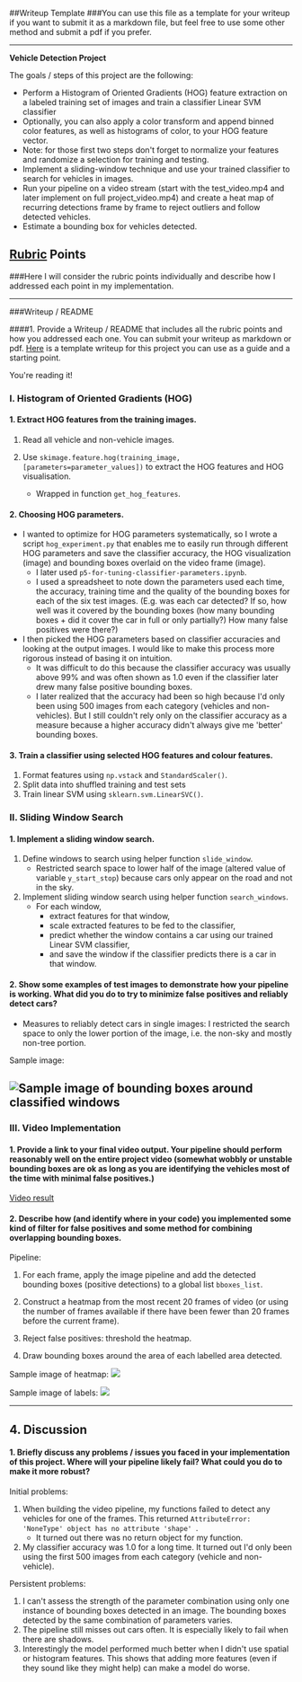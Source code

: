 ##Writeup Template
###You can use this file as a template for your writeup if you want to submit it as a markdown file, but feel free to use some other method and submit a pdf if you prefer.

---

**Vehicle Detection Project**

The goals / steps of this project are the following:

* Perform a Histogram of Oriented Gradients (HOG) feature extraction on a labeled training set of images and train a classifier Linear SVM classifier
* Optionally, you can also apply a color transform and append binned color features, as well as histograms of color, to your HOG feature vector. 
* Note: for those first two steps don't forget to normalize your features and randomize a selection for training and testing.
* Implement a sliding-window technique and use your trained classifier to search for vehicles in images.
* Run your pipeline on a video stream (start with the test_video.mp4 and later implement on full project_video.mp4) and create a heat map of recurring detections frame by frame to reject outliers and follow detected vehicles.
* Estimate a bounding box for vehicles detected.

[//]: # (Image References)
[image1]: ./examples/car_not_car.png
[image2]: ./examples/HOG_example.jpg
[image3]: ./examples/sliding_windows.jpg
[image4]: ./examples/sliding_window.jpg
[image5]: ./examples/bboxes_and_heat.png
[image6]: ./examples/labels_map.png
[image7]: ./examples/output_bboxes.png
[video1]: ./project_video.mp4

## [Rubric](https://review.udacity.com/#!/rubrics/513/view) Points
###Here I will consider the rubric points individually and describe how I addressed each point in my implementation.  

---
###Writeup / README

####1. Provide a Writeup / README that includes all the rubric points and how you addressed each one.  You can submit your writeup as markdown or pdf.  [Here](https://github.com/udacity/CarND-Vehicle-Detection/blob/master/writeup_template.md) is a template writeup for this project you can use as a guide and a starting point.  

You're reading it!



### I. Histogram of Oriented Gradients (HOG)

#### 1. Extract HOG features from the training images.

1. Read all vehicle and non-vehicle images.

2. Use `skimage.feature.hog(training_image, [parameters=parameter_values])` to extract the HOG features and HOG visualisation.
    * Wrapped in function `get_hog_features`.
    


#### 2. Choosing HOG parameters.

* I wanted to optimize for HOG parameters systematically, so I wrote a script `hog_experiment.py` that enables me to easily run through different HOG parameters and save the classifier accuracy, the HOG visualization (image) and bounding boxes overlaid on the video frame (image).
    * I later used `p5-for-tuning-classifier-parameters.ipynb`.
    * I used a spreadsheet to note down the parameters used each time, the accuracy, training time and the quality of the bounding boxes for each of the six test images. (E.g. was each car detected? If so, how well was it covered by the bounding boxes (how many bounding boxes + did it cover the car in full or only partially?) How many false positives were there?)
* I then picked the HOG parameters based on classifier accuracies and looking at the output images. I would like to make this process more rigorous instead of basing it on intuition. 
    * It was difficult to do this because the classifier accuracy was usually above 99% and was often shown as 1.0 even if the classifier later drew many false positive bounding boxes.
    * I later realized that the accuracy had been so high because I'd only been using 500 images from each category (vehicles and non-vehicles). But I still couldn't rely only on the classifier accuracy as a measure because a higher accuracy didn't always give me 'better' bounding boxes.



#### 3. Train a classifier using selected HOG features and colour features.

1. Format features using `np.vstack` and `StandardScaler()`.
2. Split data into shuffled training and test sets
3. Train linear SVM using `sklearn.svm.LinearSVC()`.


### II. Sliding Window Search

#### 1. Implement a sliding window search.

1. Define windows to search using helper function `slide_window`.
    * Restricted search space to lower half of the image (altered value of variable `y_start_stop`) because cars only appear on the road and not in the sky.
2.  Implement sliding window search using helper function `search_windows`.
    * For each window, 
        * extract features for that window, 
        * scale extracted features to be fed to the classifier, 
        * predict whether the window contains a car using our trained Linear SVM classifier, 
        * and save the window if the classifier predicts there is a car in that window.


#### 2. Show some examples of test images to demonstrate how your pipeline is working.  What did you do to try to minimize false positives and reliably detect cars?

* Measures to reliably detect cars in single images: I restricted the search space to only the lower portion of the image, i.e. the non-sky and mostly non-tree portion.

Sample image:

![Sample image of bounding boxes around classified windows](./readme_images/1.2.png)
---

### III. Video Implementation

#### 1. Provide a link to your final video output.  Your pipeline should perform reasonably well on the entire project video (somewhat wobbly or unstable bounding boxes are ok as long as you are identifying the vehicles most of the time with minimal false positives.)

[Video result](project_video_proc.mp4)

#### 2. Describe how (and identify where in your code) you implemented some kind of filter for false positives and some method for combining overlapping bounding boxes.

Pipeline:
1. For each frame, apply the image pipeline and add the detected bounding boxes (positive detections) to a global list `bboxes_list`.
2. Construct a heatmap from the most recent 20 frames of video (or using the number of frames available if there have been fewer than 20 frames before the current frame).
 
3. Reject false positives: threshold the heatmap.
4. Draw bounding boxes around the area of each labelled area detected.

Sample image of heatmap:
![](./readme_images/heatmap.png)

Sample image of labels:
![](./readme_images/labels.png)

---

## 4. Discussion

#### 1. Briefly discuss any problems / issues you faced in your implementation of this project.  Where will your pipeline likely fail?  What could you do to make it more robust?

Initial problems:

1. When building the video pipeline, my functions failed to detect any vehicles for one of the frames. This returned `AttributeError: 'NoneType' object has no attribute 'shape' `. 
    * It turned out there was no return object for my function.
2. My classifier accuracy was 1.0 for a long time. It turned out I'd only been using the first 500 images from each category (vehicle and non-vehicle).

Persistent problems:

1. I can't assess the strength of the parameter combination using only one instance of bounding boxes detected in an image. The bounding boxes detected by the same combination of parameters varies.
2. The pipeline still misses out cars often. It is especially likely to fail when there are shadows.
3. Interestingly the model performed much better when I didn't use spatial or histogram features. This shows that adding more features (even if they sound like they might help) can make a model do worse.
